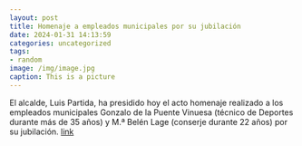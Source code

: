 ```yaml
---
layout: post
title: Homenaje a empleados municipales por su jubilación
date: 2024-01-31 14:13:59
categories: uncategorized
tags:
- random
image: /img/image.jpg
caption: This is a picture
---
```

El alcalde, Luis Partida, ha presidido hoy el acto homenaje realizado a los empleados municipales Gonzalo de la Puente Vinuesa (técnico de Deportes durante más de 35 años) y M.ª Belén Lage (conserje durante 22 años) por su jubilación.  [link](https://www.ayto-villacanada.es/noticias/homenaje-a-empleados-municipales-por-su-jubilacion-2/)

